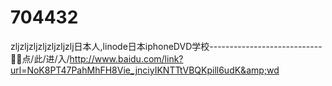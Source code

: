 # 704432
zljzljzljzljzljzljzlj日本人,linode日本iphoneDVD学校----------------------------🐐🐐点/此/进/入/http://www.baidu.com/link?url=NoK8PT47PahMhFH8Vie_jnciyIKNTTtVBQKpill6udK&amp;wd
